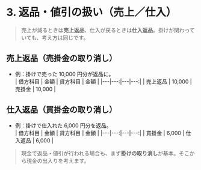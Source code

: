# 3. 返品・値引の扱い（売上／仕入）

> 売上が減るときは**売上返品**、仕入が戻るときは**仕入返品**。掛けが関わっていても、考え方は同じです。

## 売上返品（売掛金の取り消し）

- 例：掛けで売った 10,000 円分が返品に。  
  | 借方科目 | 金額 | 貸方科目 | 金額 |
  |---|---:|---|---:|
  | 売上返品 | 10,000 | 売掛金 | 10,000 |

## 仕入返品（買掛金の取り消し）

- 例：掛けで仕入れた 6,000 円分を返品。  
  | 借方科目 | 金額 | 貸方科目 | 金額 |
  |---|---:|---|---:|
  | 買掛金 | 6,000 | 仕入返品 | 6,000 |

> 現金で返品・値引が行われる場合も、まず<strong>掛けの取り消し</strong>が基本。そこから現金の出入りを考えます。
